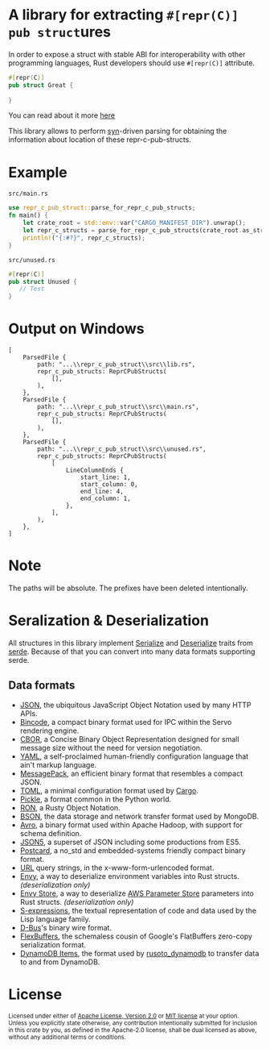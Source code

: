 # A library for extracting `#[repr(C)] pub struct`ures

In order to expose a struct with stable ABI for interoperability with other programming languages,
Rust developers should use `#[repr(C)]` attribute.

```rust
#[repr(C)]
pub struct Great {
    
}
```

You can read about it more [here](https://doc.rust-lang.org/nomicon/other-reprs.html#reprc)
 
This library allows to perform [syn](https://crates.io/crates/syn)-driven parsing for obtaining the information about
location of these repr-c-pub-structs.

# Example

`src/main.rs`

```rust
use repr_c_pub_struct::parse_for_repr_c_pub_structs;
fn main() {
    let crate_root = std::env::var("CARGO_MANIFEST_DIR").unwrap();
    let repr_c_structs = parse_for_repr_c_pub_structs(crate_root.as_str());
    println!("{:#?}", repr_c_structs);
}
```

`src/unused.rs`

```rust
#[repr(C)]
pub struct Unused {
   // Test
}
```

# Output on Windows

```text
[
    ParsedFile {
        path: "...\\repr_c_pub_struct\\src\\lib.rs",
        repr_c_pub_structs: ReprCPubStructs(
            [],
        ),
    },
    ParsedFile {
        path: "...\\repr_c_pub_struct\\src\\main.rs",
        repr_c_pub_structs: ReprCPubStructs(
            [],
        ),
    },
    ParsedFile {
        path: "...\\repr_c_pub_struct\\src\\unused.rs",
        repr_c_pub_structs: ReprCPubStructs(
            [
                LineColumnEnds {
                    start_line: 1,
                    start_column: 0,
                    end_line: 4,
                    end_column: 1,
                },
            ],
        ),
    },
]
```

# Note
The paths will be absolute. The prefixes have been deleted intentionally.

# Seralization & Deserialization

All structures in this library implement [Serialize](https://docs.rs/serde/latest/serde/trait.Serialize.html) and [Deserialize](https://docs.rs/serde/latest/serde/trait.Deserialize.html) traits from [serde](https://docs.rs/serde/latest/serde/#). Because of that you can convert into many data formats supporting serde.

## Data formats

- [JSON], the ubiquitous JavaScript Object Notation used by many HTTP APIs.
- [Bincode], a compact binary format
  used for IPC within the Servo rendering engine.
- [CBOR], a Concise Binary Object Representation designed for small message
  size without the need for version negotiation.
- [YAML], a self-proclaimed human-friendly configuration language that ain't
  markup language.
- [MessagePack], an efficient binary format that resembles a compact JSON.
- [TOML], a minimal configuration format used by [Cargo].
- [Pickle], a format common in the Python world.
- [RON], a Rusty Object Notation.
- [BSON], the data storage and network transfer format used by MongoDB.
- [Avro], a binary format used within Apache Hadoop, with support for schema
  definition.
- [JSON5], a superset of JSON including some productions from ES5.
- [Postcard], a no\_std and embedded-systems friendly compact binary format.
- [URL] query strings, in the x-www-form-urlencoded format.
- [Envy], a way to deserialize environment variables into Rust structs.
  *(deserialization only)*
- [Envy Store], a way to deserialize [AWS Parameter Store] parameters into
  Rust structs. *(deserialization only)*
- [S-expressions], the textual representation of code and data used by the
  Lisp language family.
- [D-Bus]'s binary wire format.
- [FlexBuffers], the schemaless cousin of Google's FlatBuffers zero-copy serialization format.
- [DynamoDB Items], the format used by [rusoto_dynamodb] to transfer data to
  and from DynamoDB.

# License

<sup>
Licensed under either of <a href="LICENSE-APACHE">Apache License, Version
2.0</a> or <a href="LICENSE-MIT">MIT license</a> at your option.
</sup>

<br>

<sub>
Unless you explicitly state otherwise, any contribution intentionally submitted
for inclusion in this crate by you, as defined in the Apache-2.0 license, shall
be dual licensed as above, without any additional terms or conditions.
</sub>

[JSON]: https://github.com/serde-rs/json
[Bincode]: https://github.com/servo/bincode
[CBOR]: https://github.com/enarx/ciborium
[YAML]: https://github.com/dtolnay/serde-yaml
[MessagePack]: https://github.com/3Hren/msgpack-rust
[TOML]: https://github.com/alexcrichton/toml-rs
[Pickle]: https://github.com/birkenfeld/serde-pickle
[RON]: https://github.com/ron-rs/ron
[BSON]: https://github.com/zonyitoo/bson-rs
[Avro]: https://github.com/flavray/avro-rs
[JSON5]: https://github.com/callum-oakley/json5-rs
[Postcard]: https://github.com/jamesmunns/postcard
[URL]: https://docs.rs/serde_qs
[Envy]: https://github.com/softprops/envy
[Envy Store]: https://github.com/softprops/envy-store
[Cargo]: https://doc.rust-lang.org/cargo/reference/manifest.html
[AWS Parameter Store]: https://docs.aws.amazon.com/systems-manager/latest/userguide/systems-manager-paramstore.html
[S-expressions]: https://github.com/rotty/lexpr-rs
[D-Bus]: https://docs.rs/zvariant
[FlexBuffers]: https://github.com/google/flatbuffers/tree/master/rust/flexbuffers
[DynamoDB Items]: https://docs.rs/serde_dynamo
[rusoto_dynamodb]: https://docs.rs/rusoto_dynamodb
